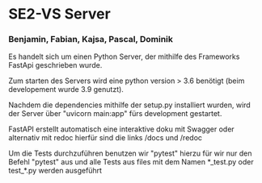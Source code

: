 # SE2-VS Server

### Benjamin, Fabian, Kajsa, Pascal, Dominik

Es handelt sich um einen Python Server, der mithilfe des Frameworks FastApi
geschrieben wurde.

Zum starten des Servers wird eine python version > 3.6 benötigt (beim developement wurde 3.9 genutzt).

Nachdem die dependencies mithilfe der setup.py installiert wurden, wird der Server über
"uvicorn main:app" fürs development gestartet.

FastAPI erstellt automatisch eine interaktive doku mit Swagger oder alternativ mit redoc
hierfür sind die links /docs und /redoc

Um die Tests durchzuführen benutzen wir "pytest" hierzu für wir nur den Befehl "pytest" aus 
und alle Tests aus files mit dem Namen \*\_test.py oder test_*.py werden ausgeführt 
